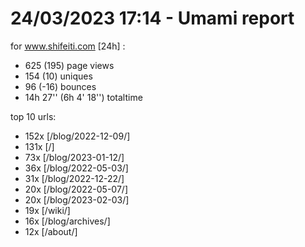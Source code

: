 # 24/03/2023 17:14 - Umami report
for www.shifeiti.com [24h] :

 - 625 (195) page views
 - 154 (10) uniques
 - 96 (-16) bounces
 - 14h 27'' (6h 4' 18'') totaltime


top 10 urls:
 - 152x [/blog/2022-12-09/]
 - 131x [/]
 - 73x [/blog/2023-01-12/]
 - 36x [/blog/2022-05-03/]
 - 31x [/blog/2022-12-22/]
 - 20x [/blog/2022-05-07/]
 - 20x [/blog/2023-02-03/]
 - 19x [/wiki/]
 - 16x [/blog/archives/]
 - 12x [/about/]



